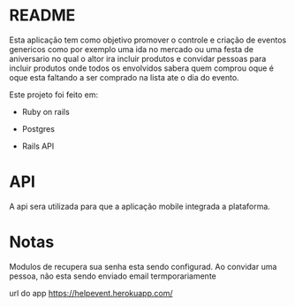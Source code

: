 # README

Esta aplicação tem como objetivo promover o controle e criação de eventos genericos como por exemplo uma ida no mercado ou uma festa de aniversario no qual o altor ira incluir produtos e convidar pessoas para incluir produtos onde todos os envolvidos sabera quem comprou oque é oque esta faltando a ser comprado na lista ate o dia do evento.

Este projeto foi feito em:

* Ruby on rails

* Postgres

* Rails API 
# API

A api sera utilizada para que a aplicação mobile integrada a plataforma. 

# Notas

Modulos de recupera sua senha esta sendo configurad.
Ao convidar uma pessoa, não esta sendo enviado email termporariamente 

url do app https://helpevent.herokuapp.com/
